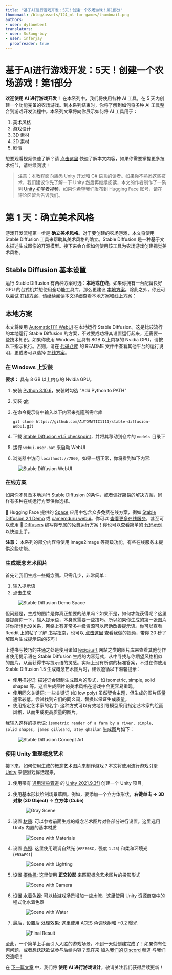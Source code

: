 ```yaml
---
title: "基于AI进行游戏开发：5天！创建一个农场游戏！第1部分"
thumbnail: /blog/assets/124_ml-for-games/thumbnail.png
authors:
- user: dylanebert
translators:
- user: SuSung-boy
- user: inferjay
  proofreader: true
---
```


# 基于AI进行游戏开发：5天！创建一个农场游戏！第1部分


**欢迎使用 AI 进行游戏开发！** 在本系列中，我们将使用各种 AI 工具，在 5 天内创建一个功能完备的农场游戏。到本系列结束时，你将了解到如何将多种 AI 工具整合到游戏开发流程中。本系列文章将向你展示如何将 AI 工具用于：

1.  美术风格
2.  游戏设计
3.  3D 素材
4.  2D 素材
5.  剧情

想要观看视频快速了解？请 [点击这里](https://www.tiktok.com/@individualkex/video/7184106492180630827) 快速了解本文内容，如果你需要掌握更多技术细节，请继续阅读！

> 注意：本教程面向熟悉 Unity 开发和 C# 语言的读者。如果你不熟悉这些技术，我们建议你先了解一下 Unity 然后再继续阅读，本文的作者制作了一系列 [Unity 初学者视频](https://www.tiktok.com/@individualkex/video/7086863567412038954?is_from_webapp=1&sender_device=pc&web_id=7043883634428052997)，如果你希望我们发布到 Hugging Face 账号，请在评论区留言告诉我们。

第 1 天：确立美术风格
============

游戏开发流程第一步是 **确立美术风格**。对于要创建的农场游戏，本文将使用 Stable Diffusion 工具来帮助其美术风格的确立。Stable Diffusion 是一种基于文本描述生成图像的开源模型。接下来会介绍如何使用该工具为农场游戏创建视觉美术风格。

Stable Diffusion 基本设置
---------------------

运行 Stable Diffusion 有两种方案可选：**本地或在线**。如果你拥有一台配备良好 GPU 的台式机并想使用全功能工具库，那么更建议 [本地方案](#locally)。除此之外，你还可以尝试 [在线方案](#online)，请继续阅读本文详细查看本地方案和线上方案：

本地方案 <a name="locally"></a>
----

本文将使用 [Automatic1111 WebUI](https://github.com/AUTOMATIC1111/stable-diffusion-webui) 在本地运行 Stable Diffusion。这是比较流行的本地运行 Stable Diffusion 的方案，不过要成功将其设置运行起来，还需要一些技术知识。如果你使用 Windows 且具有 8GB 以上内存的 Nvidia GPU，请按以下指示执行。否则，请在 [代码仓库](https://github.com/AUTOMATIC1111/stable-diffusion-webui) 的 README 文件中查看其他平台的运行说明，更或者可以选择 [在线方案](#online)。 

### 在 Windows 上安装

**要求：** 具有 8 GB 以上内存的 Nvidia GPU。

1.  安装 [Python 3.10.6](https://www.python.org/downloads/windows/)，安装时勾选 "Add Python to PATH"
2.  安装 [git](https://git-scm.com/download/win)
3.  在命令提示符中输入以下内容来克隆所需仓库
    
	```
	git clone https://github.com/AUTOMATIC1111/stable-diffusion-webui.git
	```

4.  下载 [Stable Diffusion v1.5 checkpoint](https://huggingface.co/runwayml/stable-diffusion-v1-5)，并将其移动到仓库的 `models` 目录下  
5.  运行 `webui-user.bat` 来启动 WebUI  
6.  浏览器中访问 `localhost://7860`。如果一切正常，你将看到如下内容:
    
<figure class="image text-center">
  <img src="https://huggingface.co/datasets/huggingface/documentation-images/resolve/main/blog/124_ml-for-games/webui.png" alt="Stable Diffusion WebUI">
</figure> 

### 在线方案 <a name="online"></a>

如果你不具备本地运行 Stable Diffusion 的条件，或者偏好简易的解决方案，同样有多种在线运行方案供你选择。

🤗 Hugging Face 提供的 [Space](https://huggingface.co/spaces) 应用中包含众多免费在线方案，例如 [Stable Diffusion 2.1 Demo](https://huggingface.co/spaces/stabilityai/stable-diffusion) 或 [camemduru webui](https://huggingface.co/spaces/camenduru/webui)。你可以 [查看更多在线服务](https://github.com/AUTOMATIC1111/stable-diffusion-webui/wiki/Online-Services)，甚至可以使用 🤗 [Diffusers](https://huggingface.co/docs/diffusers/index) 编写你专属的免费运行方案！你也可以查看简单的 [代码示例](https://colab.research.google.com/drive/1HebngGyjKj7nLdXfj6Qi0N1nh7WvD74z) 以快速上手。 

**注意：** 本系列的部分内容将使用 image2image 等高级功能，有些在线服务未提供这些功能。

### 生成概念艺术图片 <a name="generating"></a>

首先让我们生成一些概念图。只需几步，非常简单：

1.  输入提示语  
2.  点击生成
    
<figure class="image text-center">
  <img src="https://huggingface.co/datasets/huggingface/documentation-images/resolve/main/blog/124_ml-for-games/sd-demo.png" alt="Stable Diffusion Demo Space">
</figure>

但问题是，生成的图片是你真正想要的结果吗？如果不是，如何才能获得呢？这里要提醒你一下，输入提示语，本身就需要一些技巧。所以如果你生成的第一张图片非你所想也没关系，网络上有非常多神级资源可以帮助改善提示语。你可以查看 Reddit 上的帖子了解 [书写指南](https://www.reddit.com/r/StableDiffusion/comments/x41n87/how_to_get_images_that_dont_suck_a/)，也可以 [点击这里](https://youtube.com/shorts/8PGucf999nI?feature=share) 查看我做的视频，带你 20 秒了解图片生成提示语的技巧！

上述书写技巧的共通之处是使用诸如 [lexica.art](https://lexica.art/) 网站之类的图片库来查看其他创作者使用提示语在 Stable Diffusion 生成的内容范式，从中寻找与你期望风格相似的图片，从而获得书写提示语的灵感。实际上没有所谓的标准答案，不过在你使用 Stable Diffusion 1.5 生成概念艺术图片时，建议遵循以下温馨提示：

*   使用描述词: 描述词会限制生成图片的形式，如 isometric, simple, solid shapes 等。这样生成图片的美术风格在游戏中会更容易重现。
*   使用同义关键词: 一些关键词 (如 low poly) 虽然契合主题，但生成的图片质量通常较低。尝试找到它们的同义词，替换以保证生成质量。
*   使用指定艺术家的名字: 这种方式可以有效地引导模型采用指定艺术家的绘画风格，从而生成更高质量的图片。

我输入这样的提示语: `isometric render of a farm by a river, simple, solid shapes, james gilleard, atey ghailan` 生成图片如下：

<figure class="image text-center">
  <img src="https://huggingface.co/datasets/huggingface/documentation-images/resolve/main/blog/124_ml-for-games/concept.png" alt="Stable Diffusion Concept Art">
</figure>

### 使用 Unity 重现概念艺术

接下来，如何使用生成的概念艺术图片来制作游戏？本文将使用流行游戏引擎 [Unity](https://unity.com/) 来使游戏鲜活起来。

1.  使用带有 [通用渲染管道](https://docs.unity3d.com/Packages/com.unity.render-pipelines.universal@15.0/manual/index.html) 的 [Unity 2021.9.3f1](https://unity.com/releases/editor/whats-new/2021.3.9) 创建一个 Unity 项目。
    
2.  使用基本形状绘制场景草图。例如，要添加一个立方体形状，**右键单击 -> 3D对象 (3D Object) -> 立方体 (Cube)**
    
	<figure class="image text-center">
	  <img src="https://huggingface.co/datasets/huggingface/documentation-images/resolve/main/blog/124_ml-for-games/gray.png" alt="Gray Scene">
	</figure>
    
3.  设置 [材质](https://docs.unity3d.com/Manual/Materials.html): 可以参考前面生成的概念艺术图片对各部分进行设置。这里选用 Unity 内置的基本材质
    
	<figure class="image text-center">
		  <img src="https://huggingface.co/datasets/huggingface/documentation-images/resolve/main/blog/124_ml-for-games/color.png" alt="Scene with Materials">
	</figure>
    
4.  设置 [光照](https://docs.unity3d.com/Manual/Lighting.html): 这里使用暖调自然光 (`#FFE08C`，强度 `1.25`) 和柔和环境光 (`#B3AF91`)
    
	<figure class="image text-center">
	  <img src="https://huggingface.co/datasets/huggingface/documentation-images/resolve/main/blog/124_ml-for-games/lighting.png" alt="Scene with Lighting">
	</figure>
    
5.  设置 [摄像机](https://docs.unity3d.com/ScriptReference/Camera.html): 这里使用 **正交投影** 来匹配概念艺术图片的投影形式
    
	<figure class="image text-center">
	  <img src="https://huggingface.co/datasets/huggingface/documentation-images/resolve/main/blog/124_ml-for-games/camera.png" alt="Scene with Camera">
	</figure>
    
6.  设置 [水着色器](https://assetstore.unity.com/packages/vfx/shaders/stylized-water-shader-71207): 可以给游戏场景增加一些水流，这里使用 Unity 资源商店中的程式化水着色器
    
	<figure class="image text-center">
	  <img src="https://huggingface.co/datasets/huggingface/documentation-images/resolve/main/blog/124_ml-for-games/water.png" alt="Scene with Water">
	</figure>
    
7.  最后，设置后 [处理效果](https://docs.unity3d.com/Packages/com.unity.render-pipelines.universal@7.1/manual/integration-with-post-processing.html): 这里使用 ACES 色调映射和 +0.2 曝光
    
	<figure class="image text-center">
	  <img src="https://huggingface.co/datasets/huggingface/documentation-images/resolve/main/blog/124_ml-for-games/post-processing.png" alt="Final Result">
	</figure> 

至此，一个简单上手而引人入胜的游戏场景，不到一天就创建完成了！如果你有任何问题，或者想跃跃欲试参与后续内容？现在来 [加入我们的 Discord 频道](https://hf.co/join/discord) 与我们交流吧！

在 [下一篇文章](https://huggingface.co/blog/zh/ml-for-games-2) 中，我们将 **使用 AI 进行游戏设计**，敬请关注我们获得后续更新！
